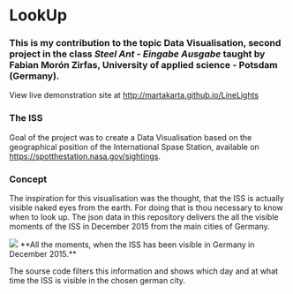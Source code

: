 # LookUp
###  This is my contribution to the topic **Data Visualisation**, second project in the class *Steel Ant - Eingabe Ausgabe* taught by Fabian Morón Zirfas, University of applied science - Potsdam (Germany).

View live demonstration site at http://martakarta.github.io/LineLights

### The ISS
Goal of the project was to create a Data Visualisation based on the geographical position of the International Spase Station, available on https://spotthestation.nasa.gov/sightings.

### Concept
The inspiration for this visualisation was the thought, that the ISS is actually visible naked eyes from the earth. For doing that is thou necessary to know when to look up. The json data in this repository delivers the all the visible moments of the ISS in December 2015 from the main cities of Germany. 

<img src="https://raw.githubusercontent.com/martakarta/LookUp/master/1.png"/>
**All the moments, when the ISS has been visible in Germany in December 2015.**



The sourse code filters this information and shows which day and at what time the ISS is visible in the chosen german city.



